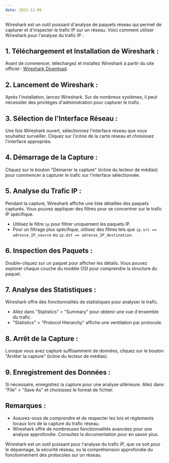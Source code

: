 ```yaml
---
date: 2023-11-09
---
```

Wireshark est un outil puissant d'analyse de paquets réseau qui permet de capturer et d'inspecter le trafic IP sur un réseau. Voici comment utiliser Wireshark pour l'analyse du trafic IP :

## 1. **Téléchargement et Installation de Wireshark :**

Avant de commencer, téléchargez et installez Wireshark à partir du site officiel : [Wireshark Download](https://www.wireshark.org/download.html).

## 2. **Lancement de Wireshark :**

Après l'installation, lancez Wireshark. Sur de nombreux systèmes, il peut nécessiter des privilèges d'administration pour capturer le trafic.

## 3. **Sélection de l'Interface Réseau :**

Une fois Wireshark ouvert, sélectionnez l'interface réseau que vous souhaitez surveiller. Cliquez sur l'icône de la carte réseau et choisissez l'interface appropriée.

## 4. **Démarrage de la Capture :**

Cliquez sur le bouton "Démarrer la capture" (icône du lecteur de médias) pour commencer à capturer le trafic sur l'interface sélectionnée.

## 5. **Analyse du Trafic IP :**

Pendant la capture, Wireshark affiche une liste détaillée des paquets capturés. Vous pouvez appliquer des filtres pour se concentrer sur le trafic IP spécifique.

- Utilisez le filtre `ip` pour filtrer uniquement les paquets IP.
- Pour un filtrage plus spécifique, utilisez des filtres tels que `ip.src == adresse_IP_source` ou `ip.dst == adresse_IP_destination`.

## 6. **Inspection des Paquets :**

Double-cliquez sur un paquet pour afficher les détails. Vous pouvez explorer chaque couche du modèle OSI pour comprendre la structure du paquet.

## 7. **Analyse des Statistiques :**

Wireshark offre des fonctionnalités de statistiques pour analyser le trafic.

- Allez dans "Statistics" > "Summary" pour obtenir une vue d'ensemble du trafic.
- "Statistics" > "Protocol Hierarchy" affiche une ventilation par protocole.

## 8. **Arrêt de la Capture :**

Lorsque vous avez capturé suffisamment de données, cliquez sur le bouton "Arrêter la capture" (icône du lecteur de médias).

## 9. **Enregistrement des Données :**

Si nécessaire, enregistrez la capture pour une analyse ultérieure. Allez dans "File" > "Save As" et choisissez le format de fichier.

## Remarques :

- Assurez-vous de comprendre et de respecter les lois et règlements locaux lors de la capture du trafic réseau.
- Wireshark offre de nombreuses fonctionnalités avancées pour une analyse approfondie. Consultez la documentation pour en savoir plus.

Wireshark est un outil puissant pour l'analyse du trafic IP, que ce soit pour le dépannage, la sécurité réseau, ou la compréhension approfondie du fonctionnement des protocoles sur un réseau.